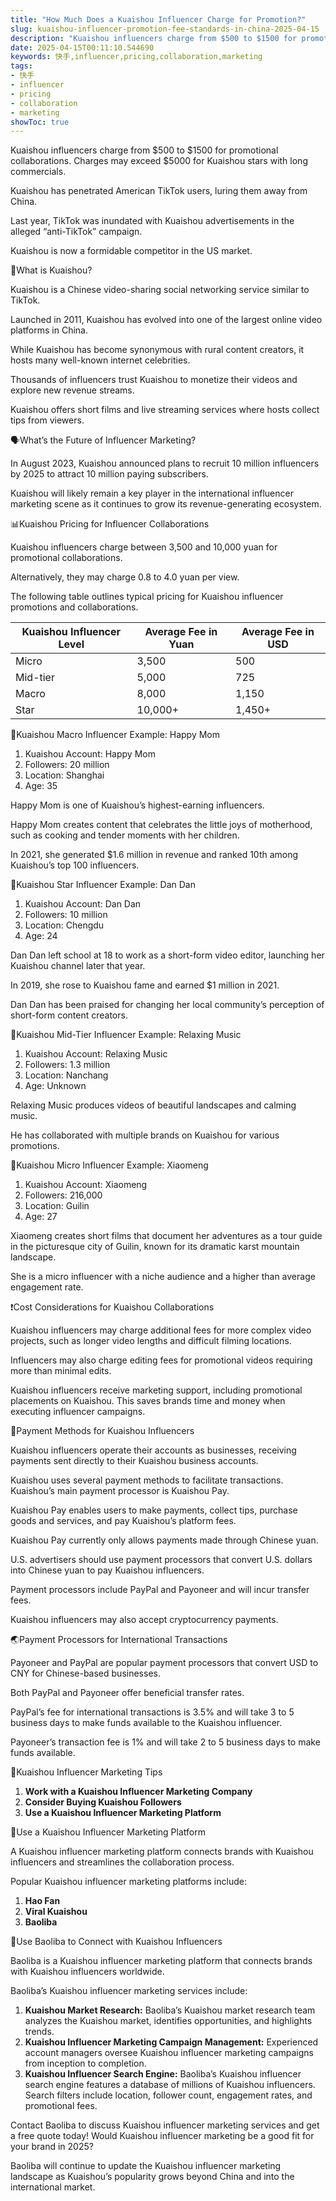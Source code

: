 ```yaml
---
title: "How Much Does a Kuaishou Influencer Charge for Promotion?"
slug: kuaishou-influencer-promotion-fee-standards-in-china-2025-04-15
description: "Kuaishou influencers charge from $500 to $1500 for promotional collaborations. Charges may exceed $5000 for Kuaishou stars with long commercials."
date: 2025-04-15T00:11:10.544690
keywords: 快手,influencer,pricing,collaboration,marketing
tags:
- 快手
- influencer
- pricing
- collaboration
- marketing
showToc: true
---
```


Kuaishou influencers charge from $500 to $1500 for promotional collaborations. Charges may exceed $5000 for Kuaishou stars with long commercials. 

Kuaishou has penetrated American TikTok users, luring them away from China.

Last year, TikTok was inundated with Kuaishou advertisements in the alleged “anti-TikTok” campaign.

Kuaishou is now a formidable competitor in the US market.

🤔What is Kuaishou?

Kuaishou is a Chinese video-sharing social networking service similar to TikTok.

Launched in 2011, Kuaishou has evolved into one of the largest online video platforms in China.

While Kuaishou has become synonymous with rural content creators, it hosts many well-known internet celebrities.

Thousands of influencers trust Kuaishou to monetize their videos and explore new revenue streams.

Kuaishou offers short films and live streaming services where hosts collect tips from viewers.

🗣️What’s the Future of Influencer Marketing?

In August 2023, Kuaishou announced plans to recruit 10 million influencers by 2025 to attract 10 million paying subscribers.

Kuaishou will likely remain a key player in the international influencer marketing scene as it continues to grow its revenue-generating ecosystem.

📊Kuaishou Pricing for Influencer Collaborations

Kuaishou influencers charge between 3,500 and 10,000 yuan for promotional collaborations.

Alternatively, they may charge 0.8 to 4.0 yuan per view.

The following table outlines typical pricing for Kuaishou influencer promotions and collaborations.

| Kuaishou Influencer Level | Average Fee in Yuan | Average Fee in USD |
|---------------------------|---------------------|---------------------|
| Micro                      | 3,500               | 500                 |
| Mid-tier                  | 5,000               | 725                 |
| Macro                      | 8,000               | 1,150               |
| Star                       | 10,000+             | 1,450+              |



🌟Kuaishou Macro Influencer Example: Happy Mom

1. Kuaishou Account: Happy Mom
2. Followers: 20 million
3. Location: Shanghai
4. Age: 35

Happy Mom is one of Kuaishou’s highest-earning influencers.

Happy Mom creates content that celebrates the little joys of motherhood, such as cooking and tender moments with her children.

In 2021, she generated $1.6 million in revenue and ranked 10th among Kuaishou’s top 100 influencers.


🌟Kuaishou Star Influencer Example: Dan Dan

1. Kuaishou Account: Dan Dan
2. Followers: 10 million
3. Location: Chengdu
4. Age: 24

Dan Dan left school at 18 to work as a short-form video editor, launching her Kuaishou channel later that year.

In 2019, she rose to Kuaishou fame and earned $1 million in 2021.

Dan Dan has been praised for changing her local community’s perception of short-form content creators.

💪Kuaishou Mid-Tier Influencer Example: Relaxing Music

1. Kuaishou Account: Relaxing Music
2. Followers: 1.3 million
3. Location: Nanchang
4. Age: Unknown

Relaxing Music produces videos of beautiful landscapes and calming music.

He has collaborated with multiple brands on Kuaishou for various promotions.

🎤Kuaishou Micro Influencer Example: Xiaomeng

1. Kuaishou Account: Xiaomeng
2. Followers: 216,000
3. Location: Guilin
4. Age: 27

Xiaomeng creates short films that document her adventures as a tour guide in the picturesque city of Guilin, known for its dramatic karst mountain landscape.

She is a micro influencer with a niche audience and a higher than average engagement rate.

❗Cost Considerations for Kuaishou Collaborations

Kuaishou influencers may charge additional fees for more complex video projects, such as longer video lengths and difficult filming locations.

Influencers may also charge editing fees for promotional videos requiring more than minimal edits.

Kuaishou influencers receive marketing support, including promotional placements on Kuaishou. This saves brands time and money when executing influencer campaigns.

💸Payment Methods for Kuaishou Influencers

Kuaishou influencers operate their accounts as businesses, receiving payments sent directly to their Kuaishou business accounts.

Kuaishou uses several payment methods to facilitate transactions. Kuaishou’s main payment processor is Kuaishou Pay.

Kuaishou Pay enables users to make payments, collect tips, purchase goods and services, and pay Kuaishou’s platform fees.

Kuaishou Pay currently only allows payments made through Chinese yuan.

U.S. advertisers should use payment processors that convert U.S. dollars into Chinese yuan to pay Kuaishou influencers.

Payment processors include PayPal and Payoneer and will incur transfer fees.

Kuaishou influencers may also accept cryptocurrency payments.

🌏Payment Processors for International Transactions

Payoneer and PayPal are popular payment processors that convert USD to CNY for Chinese-based businesses.

Both PayPal and Payoneer offer beneficial transfer rates.

PayPal’s fee for international transactions is 3.5% and will take 3 to 5 business days to make funds available to the Kuaishou influencer.

Payoneer’s transaction fee is 1% and will take 2 to 5 business days to make funds available.

🥇Kuaishou Influencer Marketing Tips

1. **Work with a Kuaishou Influencer Marketing Company**
2. **Consider Buying Kuaishou Followers**
3. **Use a Kuaishou Influencer Marketing Platform**

🥇Use a Kuaishou Influencer Marketing Platform

A Kuaishou influencer marketing platform connects brands with Kuaishou influencers and streamlines the collaboration process.

Popular Kuaishou influencer marketing platforms include:

1. **Hao Fan**
2. **Viral Kuaishou**
3. **Baoliba**

🥇Use Baoliba to Connect with Kuaishou Influencers

Baoliba is a Kuaishou influencer marketing platform that connects brands with Kuaishou influencers worldwide.

Baoliba’s Kuaishou influencer marketing services include:

1. **Kuaishou Market Research:** Baoliba’s Kuaishou market research team analyzes the Kuaishou market, identifies opportunities, and highlights trends.
2. **Kuaishou Influencer Marketing Campaign Management:** Experienced account managers oversee Kuaishou influencer marketing campaigns from inception to completion.
3. **Kuaishou Influencer Search Engine:** Baoliba’s Kuaishou influencer search engine features a database of millions of Kuaishou influencers. Search filters include location, follower count, engagement rates, and promotional fees. 

Contact Baoliba to discuss Kuaishou influencer marketing services and get a free quote today! Would Kuaishou influencer marketing be a good fit for your brand in 2025? 

Baoliba will continue to update the Kuaishou influencer marketing landscape as Kuaishou’s popularity grows beyond China and into the international market.